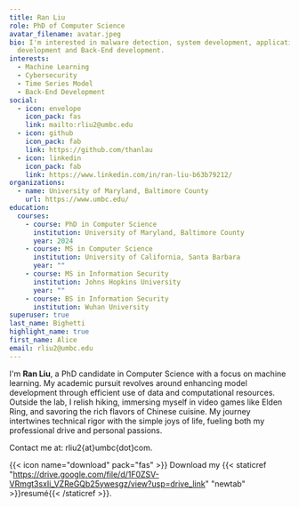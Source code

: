 ```yaml
---
title: Ran Liu
role: PhD of Computer Science
avatar_filename: avatar.jpeg
bio: I'm interested in malware detection, system development, application
  development and Back-End development.
interests:
  - Machine Learning
  - Cybersecurity
  - Time Series Model
  - Back-End Development
social:
  - icon: envelope
    icon_pack: fas
    link: mailto:rliu2@umbc.edu
  - icon: github
    icon_pack: fab
    link: https://github.com/thanlau
  - icon: linkedin
    icon_pack: fab
    link: https://www.linkedin.com/in/ran-liu-b63b79212/
organizations:
  - name: University of Maryland, Baltimore County
    url: https://www.umbc.edu/
education:
  courses:
    - course: PhD in Computer Science
      institution: University of Maryland, Baltimore County
      year: 2024
    - course: MS in Computer Science
      institution: University of California, Santa Barbara
      year: ""
    - course: MS in Information Security
      institution: Johns Hopkins University
      year: ""
    - course: BS in Information Security
      institution: Wuhan University
superuser: true
last_name: Bighetti
highlight_name: true
first_name: Alice
email: rliu2@umbc.edu
---
```

I'm **Ran Liu**, a PhD candidate in Computer Science with a focus on machine learning. My academic pursuit revolves around enhancing model development through efficient use of data and computational resources. Outside the lab, I relish hiking, immersing myself in video games like Elden Ring, and savoring the rich flavors of Chinese cuisine. My journey intertwines technical rigor with the simple joys of life, fueling both my professional drive and personal passions.

Contact me at: rliu2{at}umbc{dot}com.

{{< icon name="download" pack="fas" >}} Download my {{< staticref "https://drive.google.com/file/d/1F0ZSV-VRmgt3sxIi_VZReGQb25ywesgz/view?usp=drive_link" "newtab" >}}resumé{{< /staticref >}}.